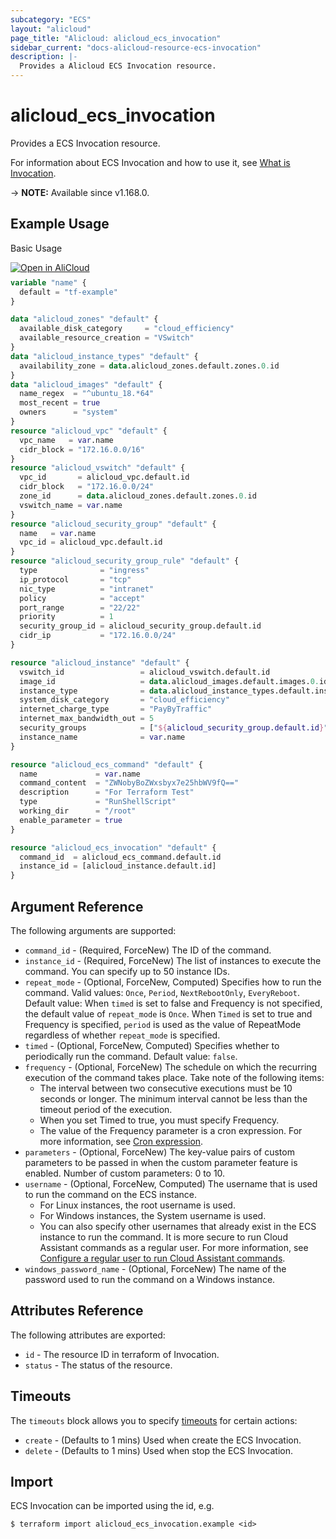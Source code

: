 ```yaml
---
subcategory: "ECS"
layout: "alicloud"
page_title: "Alicloud: alicloud_ecs_invocation"
sidebar_current: "docs-alicloud-resource-ecs-invocation"
description: |-
  Provides a Alicloud ECS Invocation resource.
---
```


# alicloud_ecs_invocation

Provides a ECS Invocation resource.

For information about ECS Invocation and how to use it, see [What is Invocation](https://www.alibabacloud.com/help/en/elastic-compute-service/latest/invokecommand#t9958.html).

-> **NOTE:** Available since v1.168.0.

## Example Usage

Basic Usage

<div style="display: block;margin-bottom: 40px;"><div class="oics-button" style="float: right;position: absolute;margin-bottom: 10px;">
  <a href="https://api.aliyun.com/terraform?resource=alicloud_ecs_invocation&exampleId=c4277105-525c-64e0-3aa0-8d3b1b02f44710ef35ae&activeTab=example&spm=docs.r.ecs_invocation.0.c427710552&intl_lang=EN_US" target="_blank">
    <img alt="Open in AliCloud" src="https://img.alicdn.com/imgextra/i1/O1CN01hjjqXv1uYUlY56FyX_!!6000000006049-55-tps-254-36.svg" style="max-height: 44px; max-width: 100%;">
  </a>
</div></div>

```terraform
variable "name" {
  default = "tf-example"
}

data "alicloud_zones" "default" {
  available_disk_category     = "cloud_efficiency"
  available_resource_creation = "VSwitch"
}
data "alicloud_instance_types" "default" {
  availability_zone = data.alicloud_zones.default.zones.0.id
}
data "alicloud_images" "default" {
  name_regex  = "^ubuntu_18.*64"
  most_recent = true
  owners      = "system"
}
resource "alicloud_vpc" "default" {
  vpc_name   = var.name
  cidr_block = "172.16.0.0/16"
}
resource "alicloud_vswitch" "default" {
  vpc_id       = alicloud_vpc.default.id
  cidr_block   = "172.16.0.0/24"
  zone_id      = data.alicloud_zones.default.zones.0.id
  vswitch_name = var.name
}
resource "alicloud_security_group" "default" {
  name   = var.name
  vpc_id = alicloud_vpc.default.id
}
resource "alicloud_security_group_rule" "default" {
  type              = "ingress"
  ip_protocol       = "tcp"
  nic_type          = "intranet"
  policy            = "accept"
  port_range        = "22/22"
  priority          = 1
  security_group_id = alicloud_security_group.default.id
  cidr_ip           = "172.16.0.0/24"
}

resource "alicloud_instance" "default" {
  vswitch_id                 = alicloud_vswitch.default.id
  image_id                   = data.alicloud_images.default.images.0.id
  instance_type              = data.alicloud_instance_types.default.instance_types.0.id
  system_disk_category       = "cloud_efficiency"
  internet_charge_type       = "PayByTraffic"
  internet_max_bandwidth_out = 5
  security_groups            = ["${alicloud_security_group.default.id}"]
  instance_name              = var.name
}

resource "alicloud_ecs_command" "default" {
  name             = var.name
  command_content  = "ZWNobyBoZWxsbyx7e25hbWV9fQ=="
  description      = "For Terraform Test"
  type             = "RunShellScript"
  working_dir      = "/root"
  enable_parameter = true
}

resource "alicloud_ecs_invocation" "default" {
  command_id  = alicloud_ecs_command.default.id
  instance_id = [alicloud_instance.default.id]
}
```

## Argument Reference

The following arguments are supported:

* `command_id` - (Required, ForceNew) The ID of the command.
* `instance_id` - (Required, ForceNew) The list of instances to execute the command. You can specify up to 50 instance IDs.
* `repeat_mode` - (Optional, ForceNew, Computed) Specifies how to run the command. Valid values: `Once`, `Period`, `NextRebootOnly`, `EveryReboot`. Default value: When `timed` is set to false and Frequency is not specified, the default value of `repeat_mode` is `Once`. When `Timed` is set to true and Frequency is specified, `period` is used as the value of RepeatMode regardless of whether `repeat_mode` is specified.
* `timed` - (Optional, ForceNew, Computed) Specifies whether to periodically run the command. Default value: `false`.
* `frequency` - (Optional, ForceNew) The schedule on which the recurring execution of the command takes place. Take note of the following items:
  * The interval between two consecutive executions must be 10 seconds or longer. The minimum interval cannot be less than the timeout period of the execution.
  * When you set Timed to true, you must specify Frequency.
  * The value of the Frequency parameter is a cron expression. For more information, see [Cron expression](https://www.alibabacloud.com/help/en/elastic-compute-service/latest/cron-expression).
* `parameters` - (Optional, ForceNew) The key-value pairs of custom parameters to be passed in when the custom parameter feature is enabled.  Number of custom parameters: 0 to 10.
* `username` - (Optional, ForceNew, Computed) The username that is used to run the command on the ECS instance. 
  * For Linux instances, the root username is used. 
  * For Windows instances, the System username is used.
  * You can also specify other usernames that already exist in the ECS instance to run the command. It is more secure to run Cloud Assistant commands as a regular user. For more information, see [Configure a regular user to run Cloud Assistant commands](https://www.alibabacloud.com/help/en/elastic-compute-service/latest/run-cloud-assistant-commands-as-a-regular-user).
* `windows_password_name` - (Optional, ForceNew) The name of the password used to run the command on a Windows instance.

## Attributes Reference

The following attributes are exported:

* `id` - The resource ID in terraform of Invocation.
* `status` - The status of the resource.

## Timeouts

The `timeouts` block allows you to specify [timeouts](https://developer.hashicorp.com/terraform/language/resources/syntax#operation-timeouts) for certain actions:

* `create` - (Defaults to 1 mins) Used when create the ECS Invocation.
* `delete` - (Defaults to 1 mins) Used when stop the ECS Invocation.

## Import

ECS Invocation can be imported using the id, e.g.

```shell
$ terraform import alicloud_ecs_invocation.example <id>
```